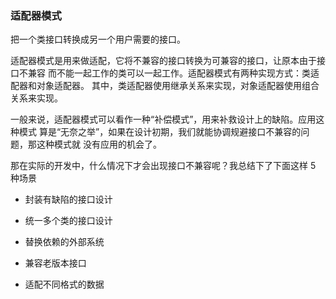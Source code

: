 
### 适配器模式

把一个类接口转换成另一个用户需要的接口。

适配器模式是用来做适配，它将不兼容的接口转换为可兼容的接口，让原本由于接口不兼容
而不能一起工作的类可以一起工作。适配器模式有两种实现方式：类适配器和对象适配器。
其中，类适配器使用继承关系来实现，对象适配器使用组合关系来实现。

一般来说，适配器模式可以看作一种“补偿模式”，用来补救设计上的缺陷。应用这种模式
算是“无奈之举”，如果在设计初期，我们就能协调规避接口不兼容的问题，那这种模式就
没有应用的机会了。

那在实际的开发中，什么情况下才会出现接口不兼容呢？我总结下了下面这样 5 种场景

* 封装有缺陷的接口设计

* 统一多个类的接口设计
* 替换依赖的外部系统
* 兼容老版本接口
* 适配不同格式的数据
